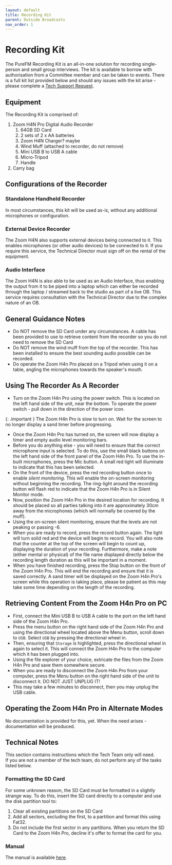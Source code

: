 ```yaml
---
layout: default
title: Recording Kit
parent: Outside Broadcasts
nav_order: 1
---
```


# Recording Kit

The PureFM Recording Kit is an all-in-one solution for recording single-person and small group interviews. The kit is available to borrow with authorisation from a Committee member and can be taken to events. There is a full kit list provided below and should any issues with the kit arise - please complete a [Tech Support Request](https://thisispurefm.com/tsr).

## Equipment
The Recording Kit is comprised of:
1. Zoom H4N Pro Digital Audio Recorder
   1. 64GB SD Card
   2. 2 sets of 2 x AA batteries
   3. Zoom H4N Charger? maybe
   4. Wind Muff (attached to recorder, do not remove)
   5. Mini USB B to USB A cable
   6. Micro-Tripod
   7. Handle
2. Carry bag

## Configurations of the Recorder
### Standalone Handheld Recorder
In most circumstances, this kit will be used as-is, without any additional microphones or configuration.
### External Device Recorder
The Zoom H4N also supports external devices being connected to it. This enables microphones (or other audio devices) to be connected to it. If you require this service, the Technical Director must sign off on the rental of the equipment.
### Audio Interface
The Zoom H4N is also able to be used as an Audio Interface, thus enabling the output from it to be piped into a laptop which can either be recorded through the laptop / streamed back to the studio as part of a live OB. This service requires consultation with the Technical Director due to the complex nature of an OB. 

## General Guidance Notes
- Do NOT remove the SD Card under any circumstances. A cable has been provided to use to retrieve content from the recorder so you do not need to remove the SD Card
- Do NOT remove the wind muff from the top of the recorder. This has been installed to ensure the best sounding audio possible can be recorded.
- Do operate the Zoom H4n Pro placed on a Tripod when using it on a table, angling the microphones towards the speaker's mouth.

## Using The Recorder As A Recorder 
- Turn on the Zoom H4n Pro using the power switch. This is located on the left hand side of the unit, near the bottom. To operate the power switch - pull down in the direction of the power icon.

{: .important  }
The Zoom H4n Pro is slow to turn on. Wait for the screen to no longer display a sand timer before progressing.

- Once the Zoom H4n Pro has turned on, the screen will now display a timer and empty audio level monitoring bars. 
- Before you do anything else - you will need to ensure that the correct microphone input is selected. To do this, use the small black buttons on the left hand side of the front panel of the Zoom H4n Pro. To use the in-built microphones, press the Mic button. A small red light will illuminate to indicate that this has been selected.
- On the front of the device, press the red recording button once to enable *silent monitoring*. This will enable the on-screen monitoring without beginning the recording. The ring-light around the recording button will flash red to indicate that the Zoom H4n Pro is in Silent Monitor mode. 
- Now, position the Zoom H4n Pro in the desired location for recording. It should be placed so all parties talking into it are approximately 30cm away from the microphones (which will normally be covered by the muff).
- Using the on-screen silent monitoring, ensure that the levels are not peaking or passing -6.
- When you are ready to record, press the record button again. The light will turn solid red and the device will begin to record. You will also note that the counter at the top of the screen will begin to count up, displaying the duration of your recording. Furthermore, make a note (either mental or physical) of the file name displayed directly below the recording length duration as this will be important in a moment. 
- When you have finished recording, press the Stop button on the front of the Zoom H4n Pro. This will end the recording and ensure that it is saved correctly. A sand timer will be displayed on the Zoom H4n Pro's screen while this operation is taking place, please be patient as this may take some time depending on the length of the recording.

## Retrieving Content From the Zoom H4n Pro on PC
- First, connect the Mini USB B to USB A cable to the port on the left hand side of the Zoom H4n Pro.
- Press the menu button on the right hand side of the Zoom H4n Pro and using the directional wheel located above the Menu button, scroll down to `USB`. Select `USB` by pressing the directional wheel in. 
- Then, ensuring that `Storage` is highlighted, press the directional wheel in again to select it. This will connect the Zoom H4n Pro to the computer which it has been plugged into.
- Using the file explorer of your choice, extricate the files from the Zoom H4n Pro and save them somewhere secure. 
- When you are ready to disconnect the Zoom H4n Pro from your computer, press the Menu button on the right hand side of the unit to disconnect it. DO NOT JUST UNPLUG IT!
- This may take a few minutes to disconnect, then you may unplug the USB cable. 

## Operating the Zoom H4n Pro in Alternate Modes
No documentation is provided for this, yet. When the need arises - documentation will be produced.

## Technical Notes
This section contains instructions which the Tech Team only will need.  
If you are not a member of the tech team, do not perform any of the tasks listed below.
### Formatting the SD Card
For some unknown reason, the SD Card must be formatted in a slightly strange way. To do this, insert the SD card directly to a computer and use the disk partition tool to:
1. Clear all existing partitions on the SD Card
2. Add all sectors, excluding the first, to a partition and format this using Fat32. 
3. Do not include the first sector in any partitions.
When you return the SD Card to the Zoom H4n Pro, decline it's offer to format the card for you.
### Manual
The manual is available [here](../../assets/outside-broadcasts/zoomh4npromanual.pdf).